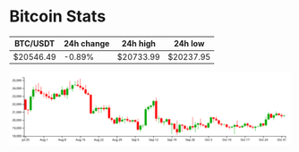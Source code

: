 # Bitcoin Stats

BTC/USDT|24h change|24h high|24h low|
|---|---|---|---|
|$20546.49|-0.89%|$20733.99|$20237.95|

<img src="./chart.svg">
